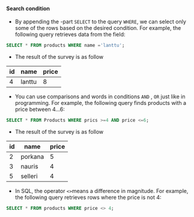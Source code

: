 #### Search condition
- By appending the -part `SELECT` to the query `WHERE`, we can select only some of the rows based on the desired condition. For example, the following query retrieves data from the field:
```sql
SELECT * FROM products WHERE name ='lanttu';
```
- The result of the survey is as follow
  
|id  | name |price|
|--  |------|-----|
|4   | lanttu| 8  |
- You can use comparisons and words in conditions `AND` , `OR` just like in programming. For example, the following query finds products with a price between 4…6:
```sql
SELECT * FROM Products WHERE prics >=4 AND price <=6;
```
- The result of the survey is as follow

|id  | name |price|
|--  |------|-----|
|2   | porkana| 5  |
| 3  | nauris| 4  |
|5   | selleri| 4  |
- In SQL, the operator `<>`means a difference in magnitude. For example, the following query retrieves rows where the price is not 4:
```sql
SELECT * FROM products WHERE price <> 4;
```




